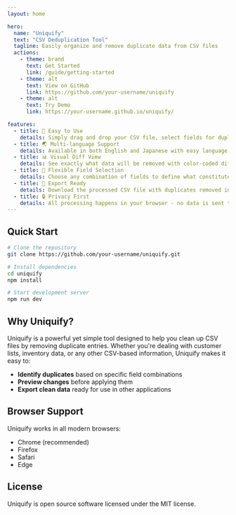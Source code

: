 ```yaml
---
layout: home

hero:
  name: "Uniquify"
  text: "CSV Deduplication Tool"
  tagline: Easily organize and remove duplicate data from CSV files
  actions:
    - theme: brand
      text: Get Started
      link: /guide/getting-started
    - theme: alt
      text: View on GitHub
      link: https://github.com/your-username/uniquify
    - theme: alt
      text: Try Demo
      link: https://your-username.github.io/uniquify/

features:
  - title: 🚀 Easy to Use
    details: Simply drag and drop your CSV file, select fields for duplicate detection, and process with one click
  - title: 🌏 Multi-language Support
    details: Available in both English and Japanese with easy language switching
  - title: 📊 Visual Diff View
    details: See exactly what data will be removed with color-coded diff visualization
  - title: 🎯 Flexible Field Selection
    details: Choose any combination of fields to define what constitutes a duplicate
  - title: 💾 Export Ready
    details: Download the processed CSV file with duplicates removed instantly
  - title: 🔒 Privacy First
    details: All processing happens in your browser - no data is sent to any server
---
```


## Quick Start

```bash
# Clone the repository
git clone https://github.com/your-username/uniquify.git

# Install dependencies
cd uniquify
npm install

# Start development server
npm run dev
```

## Why Uniquify?

Uniquify is a powerful yet simple tool designed to help you clean up CSV files by removing duplicate entries. Whether you're dealing with customer lists, inventory data, or any other CSV-based information, Uniquify makes it easy to:

- **Identify duplicates** based on specific field combinations
- **Preview changes** before applying them
- **Export clean data** ready for use in other applications

## Browser Support

Uniquify works in all modern browsers:
- Chrome (recommended)
- Firefox
- Safari
- Edge

## License

Uniquify is open source software licensed under the MIT license.